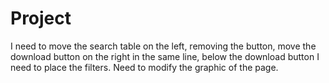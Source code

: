 # Project
I need to move the search table on the left, removing the button, move the download button on the right in the same line, below the download button I need to place the filters.
Need to modify the graphic of the page.
